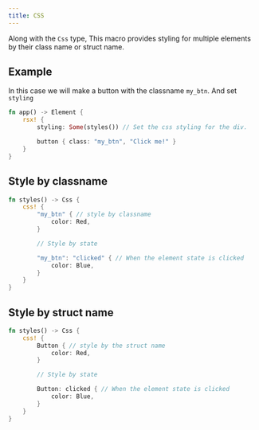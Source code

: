 ```yaml
---
title: CSS
---
```


Along with the `Css` type, This macro provides styling for multiple elements by their class name or struct name.

## Example
In this case we will make a button with the classname `my_btn`. And set `styling`
```rust
fn app() -> Element {
    rsx! {
        styling: Some(styles()) // Set the css styling for the div.

        button { class: "my_btn", "Click me!" }
    }
}
```

## Style by classname
```rust
fn styles() -> Css {
    css! {
        "my_btn" { // style by classname
            color: Red,
        }

        // Style by state

        "my_btn": "clicked" { // When the element state is clicked
            color: Blue,
        }
    }
}
```

## Style by struct name
```rust
fn styles() -> Css {
    css! {
        Button { // style by the struct name
            color: Red,
        }

        // Style by state

        Button: clicked { // When the element state is clicked
            color: Blue,
        }
    }
}
```